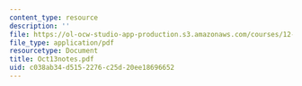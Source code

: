 ```yaml
---
content_type: resource
description: ''
file: https://ol-ocw-studio-app-production.s3.amazonaws.com/courses/12-109-petrology-fall-2005/c038ab34d5152276c25d20ee18696652_Oct13notes.pdf
file_type: application/pdf
resourcetype: Document
title: Oct13notes.pdf
uid: c038ab34-d515-2276-c25d-20ee18696652
---
```


